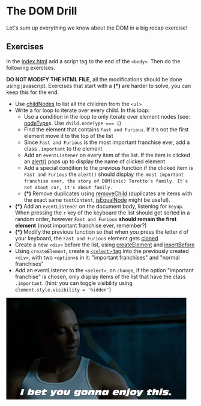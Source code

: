 # The DOM Drill

Let's sum up everything we know about the DOM in a big recap exercise!

## Exercises

In the [index.html](./index.html) add a script tag to the end of the `<body>`. Then do the following exercises. 

**DO NOT MODIFY THE HTML FILE**, all the modifications should be done using javascript. Exercises that start with a **(*)** are harder to solve, you can keep this for the end.

- Use [childNodes](https://developer.mozilla.org/en-US/docs/Web/API/Node/childNodes) to list all the children from the `<ul>`
- Write a for loop to iterate over every child. In this loop:
  - Use a condition in the loop to only iterate over element nodes (see: [nodeType](https://developer.mozilla.org/en-US/docs/Web/API/Node/nodeType)s. Use `child.nodeType === 1`)
  - Find the element that contains `Fast and Furious`. If it's not the first element move it to the top of the list
  - Since `Fast and Furious` is the most important franchise ever, add a class `.important` to the element
  - Add an `eventListener` on every item of the list. If the item is clicked an [alert()](https://developer.mozilla.org/en-US/docs/Web/API/Window/alert) pops up to display the name of clicked element
  - Add a special condition to the previous function if the clicked item is `Fast and Furious` the `alert()` should display `The most important franchise ever, the story of DOM(inic) Toretto's family. It's not about car, it's about family.`
  - **(*)** Remove duplicates using [removeChild](https://developer.mozilla.org/en-US/docs/Web/API/Node/removeChild) (duplicates are items with the exact same `textContent`, [isEqualNode](https://developer.mozilla.org/en-US/docs/Web/API/Node/isEqualNode) might be useful). 
- **(*)** Add an `eventListener` on the document body, listening for `keyup`. When pressing the `r` key of the keyboard the list should get sorted in a random order, however `Fast and Furious` **should remain the first element** (most important franchise ever, remember?)
- **(*)** Modify the previous function so that when you press the letter `d` of your keyboard, the `Fast and Furious` element gets [cloned](https://developer.mozilla.org/en-US/docs/Web/API/Node/cloneNode)
- Create a new `<div>` before the list, using [createElement](https://developer.mozilla.org/en-US/docs/Web/API/Document/createElement) and [insertBefore](https://developer.mozilla.org/en-US/docs/Web/API/Node/insertBefore)
- Using `createElement`, create a [`<select>` tag](https://developer.mozilla.org/en-US/docs/Web/HTML/Element/select) into the previously created `<div>`, with two `<option>`s in it: "important franchises" and "normal franchises"
- Add an eventListener to the `<select>`, on `change`, if the option "important franchise" is chosen, only display items of the list that have the class `.important`. (hint: you can toggle visibility using `element.style.visibility = 'hidden'`)


![Dom's advice](DOM-drill.gif)
